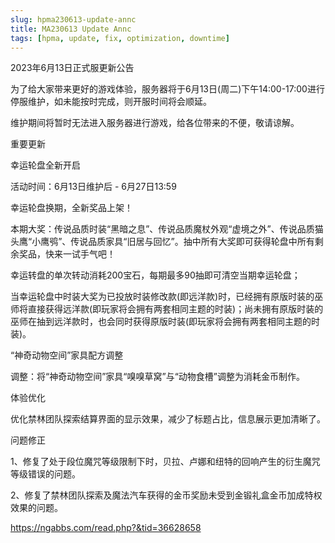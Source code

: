 ```yaml
---
slug: hpma230613-update-annc
title: MA230613 Update Annc
tags: [hpma, update, fix, optimization, downtime]
---
```


2023年6月13日正式服更新公告

<!--truncate-->

为了给大家带来更好的游戏体验，服务器将于6月13日(周二)下午14:00-17:00进行停服维护，如未能按时完成，则开服时间将会顺延。

维护期间将暂时无法进入服务器进行游戏，给各位带来的不便，敬请谅解。

重要更新

幸运轮盘全新开启

活动时间：6月13日维护后 - 6月27日13:59

幸运轮盘换期，全新奖品上架！

本期大奖：传说品质时装“黑暗之息”、传说品质魔杖外观“虚境之外”、传说品质猫头鹰“小鹰鸮”、传说品质家具“旧居与回忆”。抽中所有大奖即可获得轮盘中所有剩余奖品，快来一试手气吧！

幸运转盘的单次转动消耗200宝石，每期最多90抽即可清空当期幸运轮盘；

当幸运轮盘中时装大奖为已投放时装修改款(即远洋款)时，已经拥有原版时装的巫师将直接获得远洋款(即玩家将会拥有两套相同主题的时装)；尚未拥有原版时装的巫师在抽到远洋款时，也会同时获得原版时装(即玩家将会拥有两套相同主题的时装)。

“神奇动物空间”家具配方调整

调整：将“神奇动物空间”家具“嗅嗅草窝”与“动物食槽”调整为消耗金币制作。

体验优化

优化禁林团队探索结算界面的显示效果，减少了标题占比，信息展示更加清晰了。

问题修正

1、修复了处于段位魔咒等级限制下时，贝拉、卢娜和纽特的回响产生的衍生魔咒等级错误的问题。

2、修复了禁林团队探索及魔法汽车获得的金币奖励未受到金锻礼盒金币加成特权效果的问题。

https://ngabbs.com/read.php?&tid=36628658